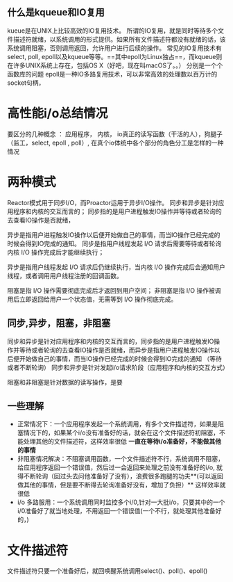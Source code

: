 ## 什么是kqueue和IO复用
kueue是在UNIX上比较高效的IO复用技术。
所谓的IO复用，就是同时等待多个文件描述符就绪，以系统调用的形式提供。如果所有文件描述符都没有就绪的话，该系统调用阻塞，否则调用返回，允许用户进行后续的操作。
常见的IO复用技术有select, poll, epoll以及kqueue等等。==其中epoll为Linux独占==，而kqueue则在许多UNIX系统上存在，包括OS X（好吧，现在叫macOS了。。）
分别是一个个函数库的问题
epoll是一种IO多路复用技术，可以非常高效的处理数以百万计的socket句柄，

# 高性能i/o总结情况
要区分的几种概念 ： 应用程序， 内核， io真正的读写函数（干活的人），狗腿子（监工，select, epoll , poll）, 在真个io体统中各个部分的角色分工是怎样的一种情况

# 两种模式
Reactor模式用于同步I/O，而Proactor运用于异步I/O操作。
同步和异步是针对应用程序和内核的交互而言的；
同步指的是用户进程触发IO操作并等待或者轮询的去查看IO操作是否就绪，


异步是指用户进程触发IO操作以后便开始做自己的事情，而当IO操作已经完成的时候会得到IO完成的通知。
同步是指用户线程发起 I/O 请求后需要等待或者轮询内核 I/O 操作完成后才能继续执行；

异步是指用户线程发起 I/O 请求后仍继续执行，当内核 I/O 操作完成后会通知用户线程，或者调用用户线程注册的回调函数。

阻塞是指 I/O 操作需要彻底完成后才返回到用户空间；
非阻塞是指 I/O 操作被调用后立即返回给用户一个状态值，无需等到 I/O 操作彻底完成。

## 同步,异步，阻塞，非阻塞

同步和异步是针对应用程序和内核的交互而言的，同步指的是用户进程触发IO操作并等待或者轮询的去查看IO操作是否就绪，而异步是指用户进程触发IO操作以后便开始做自己的事情，而当IO操作已经完成的时候会得到IO完成的通知
（等待或者不断轮询）
同步和异步是针对发起i/o请求阶段（应用程序和内核的交互方式）

阻塞和非阻塞是针对数据的读写操作，是要

## 一些理解
- 正常情况下：一个应用程序发起一个系统调用，有多个文件描述符，如果是阻塞情况下的，如果某个i/o没有准备好的话，就会在这个文件描述符初阻塞，不能处理其他的文件描述符，这样效率很低 **一直在等待i/o准备好，不能做其他的事情**
- 非阻塞情况解决：不阻塞调用函数，一个文件描述符不行，系统调用不阻塞，给应用程序返回一个错误值，然后过一会返回来处理之前没有准备好的i/o, 就得不断轮询（回过头去问他准备好了没有），浪费很多跑腿的功夫**(可以返回做其他的事情，但是要不断得去轮询准备好没有，增加了负担）**
这样效率就很低
- i/o 多路服用：一个系统调用同时监控多个i/0,针对一大批i/o，只要其中的一个i/0准备好了就当地处理，不用返回一个错误值(一个不行，就处理其他准备好的，)


# 文件描述符
文件描述符只要一个准备好后，就回唤醒系统调用select()、poll()、epoll()
